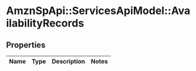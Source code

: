 # AmznSpApi::ServicesApiModel::AvailabilityRecords

## Properties
Name | Type | Description | Notes
------------ | ------------- | ------------- | -------------

